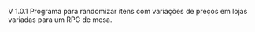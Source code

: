 V 1.0.1
Programa para randomizar itens com variações de preços em lojas variadas para um RPG de mesa.
